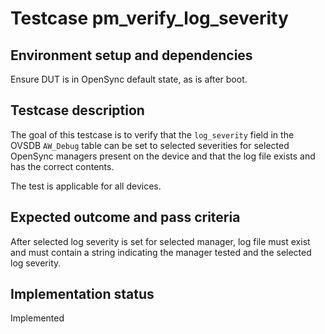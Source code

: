# Testcase pm_verify_log_severity

## Environment setup and dependencies

Ensure DUT is in OpenSync default state, as is after boot.

## Testcase description

The goal of this testcase is to verify that the `log_severity` field in the OVSDB `AW_Debug` table can be set to
selected severities for selected OpenSync managers present on the device and that the log file exists and has the
correct contents.

The test is applicable for all devices.

## Expected outcome and pass criteria

After selected log severity is set for selected manager, log file must exist and must contain a string indicating the
manager tested and the selected log severity.

## Implementation status

Implemented

